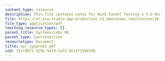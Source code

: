 ```yaml
---
content_type: resource
description: This file contains notes for Wind Tunnel Testing a 3-D Wings.
file: https://ol-ocw-studio-app-production.s3.amazonaws.com/courses/16-01-unified-engineering-i-ii-iii-iv-fall-2005-spring-2006/35cc8971325b9d791af2b512f210b799_spr_sysprob2.pdf
file_type: application/pdf
learning_resource_types: []
parent_title: Systems/Labs 06
parent_type: CourseSection
resourcetype: Document
title: spr_sysprob2.pdf
uid: 35cc8971-325b-9d79-1af2-b512f210b799
---
```

